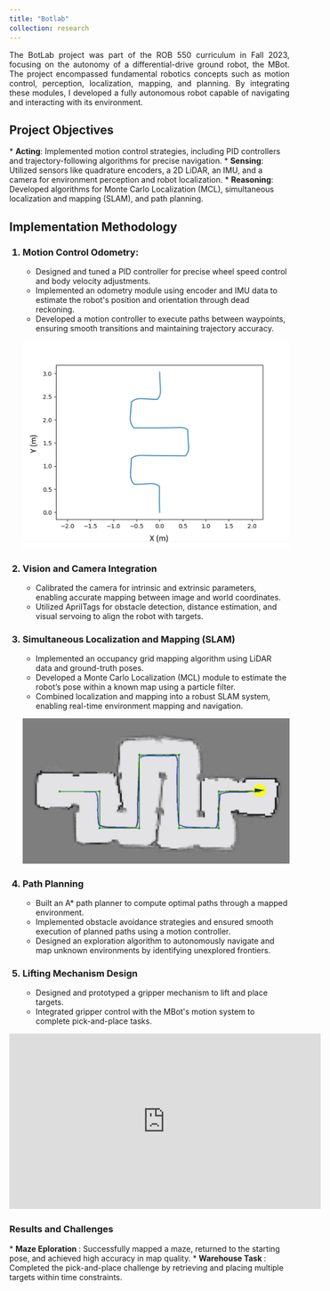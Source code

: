 ```yaml
---
title: "Botlab"
collection: research
---
```


<p style="text-align: justify">
The BotLab project was part of the ROB 550 curriculum in Fall 2023, focusing on the autonomy of a differential-drive ground robot, the MBot. The project encompassed fundamental robotics concepts such as motion control, perception, localization, mapping, and planning. By integrating these modules, I developed a fully autonomous robot capable of navigating and interacting with its environment.</p>

<h2>Project Objectives</h2>
* <b>Acting</b>: Implemented motion control strategies, including PID controllers and trajectory-following algorithms for precise navigation.
* <b>Sensing</b>: Utilized sensors like quadrature encoders, a 2D LiDAR, an IMU, and a camera for environment perception and robot localization.
* <b>Reasoning</b>: Developed algorithms for Monte Carlo Localization (MCL), simultaneous localization and mapping (SLAM), and path planning.

<h2>Implementation Methodology</h2>
<ol>
<h3><li>Motion Control Odometry: </li></h3>
    <ul>
    <li>Designed and tuned a PID controller for precise wheel speed control and body velocity adjustments.</li>
    <li>Implemented an odometry module using encoder and IMU data to estimate the robot's position and orientation through dead reckoning.</li>
    <li>Developed a motion controller to execute paths between waypoints, ensuring smooth transitions and maintaining trajectory accuracy.</li>
    </ul>

<p style="text-align:center">
<img src='/images/projects/botlab/run.png'></p>

<h3><li>Vision and Camera Integration</li></h3>
    <ul>
    <li>Calibrated the camera for intrinsic and extrinsic parameters, enabling accurate mapping between image and world coordinates.</li>
    <li>Utilized AprilTags for obstacle detection, distance estimation, and visual servoing to align the robot with targets.</li>
    </ul>

<h3><li>Simultaneous Localization and Mapping (SLAM)</li></h3>
    <ul>
    <li>Implemented an occupancy grid mapping algorithm using LiDAR data and ground-truth poses.</li>
    <li>Developed a Monte Carlo Localization (MCL) module to estimate the robot’s pose within a known map using a particle filter.</li>
    <li>Combined localization and mapping into a robust SLAM system, enabling real-time environment mapping and navigation.</li>
    </ul>

<p style="text-align:center">
<img src='/images/projects/botlab/map.png'></p>

<h3><li>Path Planning</li></h3>
    <ul>
    <li>Built an A* path planner to compute optimal paths through a mapped environment.</li>
    <li>Implemented obstacle avoidance strategies and ensured smooth execution of planned paths using a motion controller.</li>
    <li>Designed an exploration algorithm to autonomously navigate and map unknown environments by identifying unexplored frontiers.</li>
    </ul>

<h3><li>Lifting Mechanism Design</li></h3>
    <ul>
    <li>Designed and prototyped a gripper mechanism to lift and place targets.</li>
    <li>Integrated gripper control with the MBot's motion system to complete pick-and-place tasks.</li>
    </ul>
</ol>

<p style="text-align: justify">
<iframe width="560" height="315" src="https://www.youtube.com/embed/YL5bH4rEbHw?si=1NFtHVwvR5SVt99D" title="YouTube video player" frameborder="0" allow="accelerometer; autoplay; clipboard-write; encrypted-media; gyroscope; picture-in-picture; web-share" referrerpolicy="strict-origin-when-cross-origin" allowfullscreen></iframe></p>

<h3>Results and Challenges</h3>
* <b> Maze Eploration </b>: Successfully mapped a maze, returned to the starting pose, and achieved high accuracy in map quality.
* <b> Warehouse Task </b>: Completed the pick-and-place challenge by retrieving and placing multiple targets within time constraints.